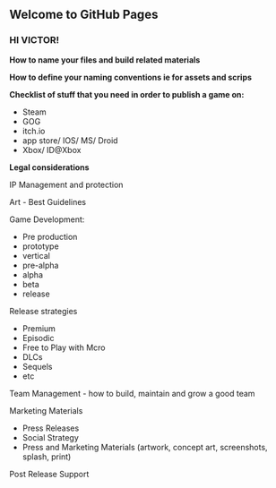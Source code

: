 ## Welcome to GitHub Pages

### HI VICTOR! 

**How to name your files and build related materials**

**How to define your naming conventions ie for assets and scrips**

**Checklist of stuff that you need in order to publish a game on:**
- Steam
- GOG
- itch.io
- app store/ IOS/ MS/ Droid
- Xbox/ ID@Xbox
 
**Legal considerations**
 
 IP Management and protection
 
 Art - Best Guidelines
 
 Game Development:
 - Pre production
 - prototype
 - vertical
 - pre-alpha
 - alpha
 - beta
  - release
 
 Release strategies
  - Premium
  - Episodic
  - Free to Play with Mcro
  - DLCs
  - Sequels 
  - etc
 
 Team Management - how to build, maintain and grow a good team
 
 Marketing Materials
  - Press Releases
  - Social Strategy
  - Press and Marketing Materials (artwork, concept art, screenshots, splash, print)
  
  Post Release Support

